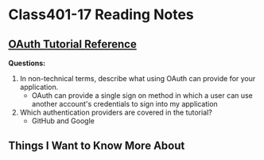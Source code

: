 # Class401-17 Reading Notes

## [OAuth Tutorial Reference](https://spring.io/guides/tutorials/spring-boot-oauth2/)

**Questions:**

1. In non-technical terms, describe what using OAuth can provide for your application.
    * OAuth can provide a single sign on method in which a user can use another account's credentials to sign into my application
2. Which authentication providers are covered in the tutorial?
    * GitHub and Google

## Things I Want to Know More About
